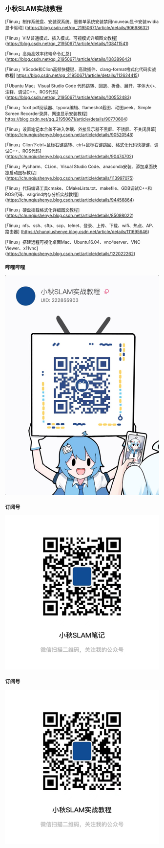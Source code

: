 ## 小秋SLAM实战教程

[「linux」制作系统盘、安装双系统、惠普单系统安装禁用nouveau显卡安装nvidia显卡驱动]
(https://blog.csdn.net/qq_21950671/article/details/90698632)


[「linux」VIM普通模式、插入模式、可视模式详细图文教程]
(https://blog.csdn.net/qq_21950671/article/details/108411541)


[「linux」高频高效率终端命令汇总]
(https://blog.csdn.net/qq_21950671/article/details/108389642)


[「linux」VScode和Clion高频快捷键、高效插件、clang-format格式化代码实战教程]
https://blog.csdn.net/qq_21950671/article/details/112624415)


[「Ubuntu Mac」Visual Studio Code 代码跳转、回退、折叠、展开、字体大小、注释、调试C++、ROS代码]
(https://blog.csdn.net/qq_21950671/article/details/100552483)


[「linux」foxit pdf阅读器、typora编辑、flameshot截图、动图peek、Simple Screen Recorder录屏、网速显示安装教程]
https://blog.csdn.net/qq_21950671/article/details/90770604)


[「linux」设置笔记本合盖不进入休眠、外接显示器不黑屏、不锁屏、不关闭屏幕]
(https://chunqiushenye.blog.csdn.net/article/details/90520548)


[「linux」Clion下ctrl+鼠标右键跳转、ctrl+鼠标右键跳回、格式化代码快捷键、调试C++、ROS代码]
(https://chunqiushenye.blog.csdn.net/article/details/90474702)


[「linux」Pycharm、CLion、Visual Studio Code、anaconda安装、添加桌面快捷启动图标教程]
(https://chunqiushenye.blog.csdn.net/article/details/113997075)


[「linux」代码编译工具cmake、CMakeLists.txt、makefile、GDB调试C++和ROS代码、valgrind内存分析实战教程]
(https://chunqiushenye.blog.csdn.net/article/details/94456864)


[「linux」硬盘挂载格式化详细图文教程]
(https://chunqiushenye.blog.csdn.net/article/details/85098022)


[「linux」nfs、ssh、sftp、scp、telnet、登录、上传、下载、wifi、热点、AP、路由器]
(https://chunqiushenye.blog.csdn.net/article/details/111695646)


[「linux」搭建远程可视化桌面Mac、Ubuntu16.04、vnc4server、VNC Viewer、x11vnc]
(https://chunqiushenye.blog.csdn.net/article/details/122022262)


### 哔哩哔哩
![](./iamge/bilibili.jpg)

### 订阅号
![](./iamge/xiaoqiuslambiji.jpg)

### 订阅号
![](./iamge/xiaoqiuslamshizhanjiaocheng.jpg)